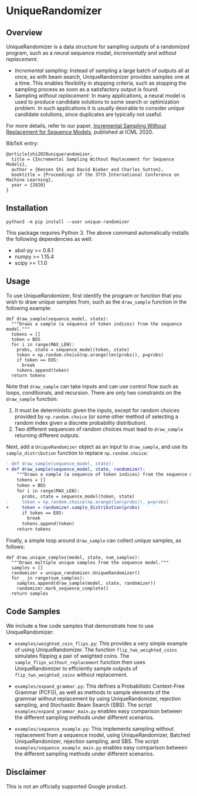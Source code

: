 # UniqueRandomizer

## Overview

UniqueRandomizer is a data structure for sampling outputs of a randomized
program, such as a neural sequence model, _incrementally_ and _without
replacement_.

*   _Incremental_ sampling: Instead of sampling a large batch of outputs all at
    once, as with beam search, UniqueRandomizer provides samples one at a time.
    This enables flexibility in stopping criteria, such as stopping the sampling
    process as soon as a satisfactory output is found.
*   Sampling _without replacement_: In many applications, a neural model is used
    to produce candidate solutions to some search or optimization problem. In
    such applications it is usually desirable to consider _unique_ candidate
    solutions, since duplicates are typically not useful.

For more details, refer to our paper,
[Incremental Sampling Without Replacement for Sequence Models](https://arxiv.org/abs/2002.09067),
published at ICML 2020.

BibTeX entry:

```
@article{shi2020uniquerandomizer,
  title = {Incremental Sampling Without Replacement for Sequence Models},
  author = {Kensen Shi and David Bieber and Charles Sutton},
  booktitle = {Proceedings of the 37th International Conference on Machine Learning},
  year = {2020}
}
```


## Installation

```
python3 -m pip install --user unique-randomizer
```

This package requires Python 3. The above command automatically installs the
following dependencies as well:

* absl-py >= 0.6.1
* numpy >= 1.15.4
* scipy >= 1.1.0


## Usage

To use UniqueRandomizer, first identify the program or function that you wish to
draw unique samples from, such as the `draw_sample` function in the following
example:

```
def draw_sample(sequence_model, state):
  """Draws a sample (a sequence of token indices) from the sequence model."""
  tokens = []
  token = BOS
  for i in range(MAX_LEN):
    probs, state = sequence_model(token, state)
    token = np.random.choice(np.arange(len(probs)), p=probs)
    if token == EOS:
      break
    tokens.append(token)
  return tokens
```

Note that `draw_sample` can take inputs and can use control flow such as loops,
conditionals, and recursion. There are only two constraints on the `draw_sample`
function:

1.  It must be deterministic given the inputs, except for random choices
    provided by `np.random.choice` (or some other method of selecting a random
    index given a discrete probability distribution).
2.  Two different sequences of random choices must lead to `draw_sample`
    returning different outputs.

Next, add a `UniqueRandomizer` object as an input to `draw_sample`, and use its
`sample_distribution` function to replace `np.random.choice`:

```diff
- def draw_sample(sequence_model, state):
+ def draw_sample(sequence_model, state, randomizer):
    """Draws a sample (a sequence of token indices) from the sequence model."""
    tokens = []
    token = BOS
    for i in range(MAX_LEN):
      probs, state = sequence_model(token, state)
-     token = np.random.choice(np.arange(len(probs)), p=probs)
+     token = randomizer.sample_distribution(probs)
      if token == EOS:
        break
      tokens.append(token)
    return tokens
```

Finally, a simple loop around `draw_sample` can collect unique samples, as
follows:

```
def draw_unique_samples(model, state, num_samples):
  """Draws multiple unique samples from the sequence model."""
  samples = []
  randomizer = unique_randomizer.UniqueRandomizer()
  for _ in range(num_samples):
    samples.append(draw_sample(model, state, randomizer))
    randomizer.mark_sequence_complete()
  return samples
```

## Code Samples

We include a few code samples that demonstrate how to use UniqueRandomizer:

 * `examples/weighted_coin_flips.py`: This provides a very simple example of
   using UniqueRandomizer. The function `flip_two_weighted_coins` simulates
   flipping a pair of weighted coins. The `sample_flips_without_replacement`
   function then uses UniqueRandomizer to efficiently sample outputs of
   `flip_two_weighted_coins` without replacement.

 * `examples/expand_grammar.py`: This defines a Probabilistic Context-Free
   Grammar (PCFG), as well as methods to sample elements of the grammar without
   replacement by using UniqueRandomizer, rejection sampling, and Stochastic
   Beam Search (SBS). The script `examples/expand_grammar_main.py` enables easy
   comparison between the different sampling methods under different scenarios.

 * `examples/sequence_example.py`: This implements sampling without replacement
   from a sequence model, using UniqueRandomizer, Batched UniqueRandomizer,
   rejection sampling, and SBS. The script `examples/sequence_example_main.py`
   enables easy comparison between the different sampling methods under
   different scenarios.

## Disclaimer

This is not an officially supported Google product.

